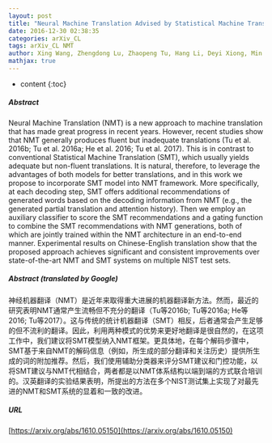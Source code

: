 ```yaml
---
layout: post
title: "Neural Machine Translation Advised by Statistical Machine Translation"
date: 2016-12-30 02:38:35
categories: arXiv_CL
tags: arXiv_CL NMT
author: Xing Wang, Zhengdong Lu, Zhaopeng Tu, Hang Li, Deyi Xiong, Min Zhang
mathjax: true
---
```


* content
{:toc}

##### Abstract
Neural Machine Translation (NMT) is a new approach to machine translation that has made great progress in recent years. However, recent studies show that NMT generally produces fluent but inadequate translations (Tu et al. 2016b; Tu et al. 2016a; He et al. 2016; Tu et al. 2017). This is in contrast to conventional Statistical Machine Translation (SMT), which usually yields adequate but non-fluent translations. It is natural, therefore, to leverage the advantages of both models for better translations, and in this work we propose to incorporate SMT model into NMT framework. More specifically, at each decoding step, SMT offers additional recommendations of generated words based on the decoding information from NMT (e.g., the generated partial translation and attention history). Then we employ an auxiliary classifier to score the SMT recommendations and a gating function to combine the SMT recommendations with NMT generations, both of which are jointly trained within the NMT architecture in an end-to-end manner. Experimental results on Chinese-English translation show that the proposed approach achieves significant and consistent improvements over state-of-the-art NMT and SMT systems on multiple NIST test sets.

##### Abstract (translated by Google)
神经机器翻译（NMT）是近年来取得重大进展的机器翻译新方法。然而，最近的研究表明NMT通常产生流畅但不充分的翻译（Tu等2016b; Tu等2016a; He等2016; Tu等2017）。这与传统的统计机器翻译（SMT）相反，后者通常会产生足够的但不流利的翻译。因此，利用两种模式的优势来更好地翻译是很自然的，在这项工作中，我们建议将SMT模型纳入NMT框架。更具体地，在每个解码步骤中，SMT基于来自NMT的解码信息（例如，所生成的部分翻译和关注历史）提供所生成的词的附加推荐。然后，我们使用辅助分类器来评分SMT建议和门控功能，以将SMT建议与NMT代相结合，两者都是以NMT体系结构以端到端的方式联合培训的。汉英翻译的实验结果表明，所提出的方法在多个NIST测试集上实现了对最先进的NMT和SMT系统的显着和一致的改进。

##### URL
[https://arxiv.org/abs/1610.05150](https://arxiv.org/abs/1610.05150)


